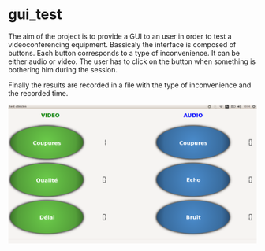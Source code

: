 # gui_test

The aim of the project is to provide a GUI to an user in order to test a videoconferencing equipment.
Bassicaly the interface is composed of buttons. Each button corresponds to a type of inconvenience. It can be either audio or video.
The user has to click on the button when something is bothering him during the session.

Finally the results are recorded in a file with the type of inconvenience and the recorded time.

![](https://github.com/eiithel/gui_test/blob/master/doc/images/app.png)

